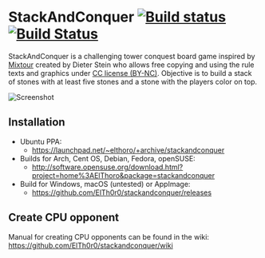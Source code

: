 # StackAndConquer [![Build status](https://ci.appveyor.com/api/projects/status/7dluq45hv378t1t9/branch/master?svg=true)](https://ci.appveyor.com/project/ElTh0r0/stackandconquer/branch/master) [![Build Status](https://travis-ci.com/ElTh0r0/stackandconquer.svg?branch=master)](https://travis-ci.com/ElTh0r0/stackandconquer)
StackAndConquer is a challenging tower conquest board game inspired by [Mixtour](https://spielstein.com/games/mixtour) created by Dieter Stein who allows free copying and using the rule texts and graphics under [CC license (BY-NC)](https://creativecommons.org/licenses/by-nc/4.0/). Objective is to build a stack of stones with at least five stones and a stone with the players color on top.

![Screenshot](https://user-images.githubusercontent.com/26674558/93666835-75a9aa00-fa81-11ea-8955-b47b50b8f812.png)


## Installation
* Ubuntu PPA:
  * https://launchpad.net/~elthoro/+archive/stackandconquer
* Builds for Arch, Cent OS, Debian, Fedora, openSUSE:
  * http://software.opensuse.org/download.html?project=home%3AElThoro&package=stackandconquer
* Build for Windows, macOS (untested) or AppImage:
  * https://github.com/ElTh0r0/stackandconquer/releases

## Create CPU opponent
Manual for creating CPU opponents can be found in the wiki: https://github.com/ElTh0r0/stackandconquer/wiki
